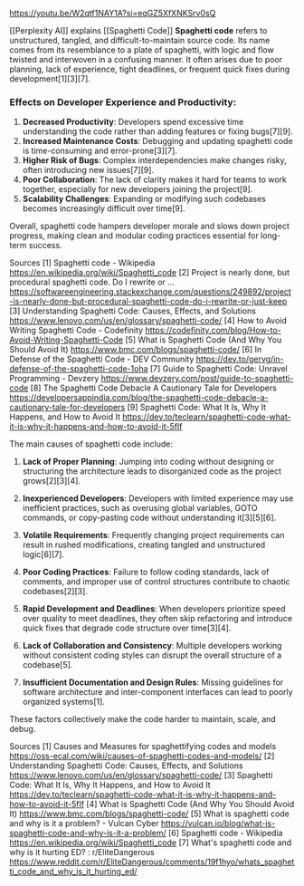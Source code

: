 https://youtu.be/W2qtf1NAY1A?si=eqGZ5XfXNKSrv0sQ

[[Perplexity AI]] explains [[Spaghetti Code]]
**Spaghetti code** refers to unstructured, tangled, and difficult-to-maintain source code. Its name comes from its resemblance to a plate of spaghetti, with logic and flow twisted and interwoven in a confusing manner. It often arises due to poor planning, lack of experience, tight deadlines, or frequent quick fixes during development[1][3][7].

### Effects on Developer Experience and Productivity:
1. **Decreased Productivity**: Developers spend excessive time understanding the code rather than adding features or fixing bugs[7][9].
2. **Increased Maintenance Costs**: Debugging and updating spaghetti code is time-consuming and error-prone[3][7].
3. **Higher Risk of Bugs**: Complex interdependencies make changes risky, often introducing new issues[7][9].
4. **Poor Collaboration**: The lack of clarity makes it hard for teams to work together, especially for new developers joining the project[9].
5. **Scalability Challenges**: Expanding or modifying such codebases becomes increasingly difficult over time[9].

Overall, spaghetti code hampers developer morale and slows down project progress, making clean and modular coding practices essential for long-term success.

Sources
[1] Spaghetti code - Wikipedia https://en.wikipedia.org/wiki/Spaghetti_code
[2] Project is nearly done, but procedural spaghetti code. Do I rewrite or ... https://softwareengineering.stackexchange.com/questions/249892/project-is-nearly-done-but-procedural-spaghetti-code-do-i-rewrite-or-just-keep
[3] Understanding Spaghetti Code: Causes, Effects, and Solutions https://www.lenovo.com/us/en/glossary/spaghetti-code/
[4] How to Avoid Writing Spaghetti Code - Codefinity https://codefinity.com/blog/How-to-Avoid-Writing-Spaghetti-Code
[5] What is Spaghetti Code (And Why You Should Avoid It) https://www.bmc.com/blogs/spaghetti-code/
[6] In Defense of the Spaghetti Code - DEV Community https://dev.to/gervg/in-defense-of-the-spaghetti-code-1oha
[7] Guide to Spaghetti Code: Unravel Programming - Devzery https://www.devzery.com/post/guide-to-spaghetti-code
[8] The Spaghetti Code Debacle A Cautionary Tale for Developers https://developersappindia.com/blog/the-spaghetti-code-debacle-a-cautionary-tale-for-developers
[9] Spaghetti Code: What It Is, Why It Happens, and How to Avoid It https://dev.to/teclearn/spaghetti-code-what-it-is-why-it-happens-and-how-to-avoid-it-5flf

The main causes of spaghetti code include:

1. **Lack of Proper Planning**: Jumping into coding without designing or structuring the architecture leads to disorganized code as the project grows[2][3][4].

2. **Inexperienced Developers**: Developers with limited experience may use inefficient practices, such as overusing global variables, GOTO commands, or copy-pasting code without understanding it[3][5][6].

3. **Volatile Requirements**: Frequently changing project requirements can result in rushed modifications, creating tangled and unstructured logic[6][7].

4. **Poor Coding Practices**: Failure to follow coding standards, lack of comments, and improper use of control structures contribute to chaotic codebases[2][3].

5. **Rapid Development and Deadlines**: When developers prioritize speed over quality to meet deadlines, they often skip refactoring and introduce quick fixes that degrade code structure over time[3][4].

6. **Lack of Collaboration and Consistency**: Multiple developers working without consistent coding styles can disrupt the overall structure of a codebase[5].

7. **Insufficient Documentation and Design Rules**: Missing guidelines for software architecture and inter-component interfaces can lead to poorly organized systems[1]. 

These factors collectively make the code harder to maintain, scale, and debug.

Sources
[1] Causes and Measures for spaghettifying codes and models https://oss-ecal.com/wiki/causes-of-spaghetti-codes-and-models/
[2] Understanding Spaghetti Code: Causes, Effects, and Solutions https://www.lenovo.com/us/en/glossary/spaghetti-code/
[3] Spaghetti Code: What It Is, Why It Happens, and How to Avoid It https://dev.to/teclearn/spaghetti-code-what-it-is-why-it-happens-and-how-to-avoid-it-5flf
[4] What is Spaghetti Code (And Why You Should Avoid It) https://www.bmc.com/blogs/spaghetti-code/
[5] What is spaghetti code and why is it a problem? - Vulcan Cyber https://vulcan.io/blog/what-is-spaghetti-code-and-why-is-it-a-problem/
[6] Spaghetti code - Wikipedia https://en.wikipedia.org/wiki/Spaghetti_code
[7] What's spaghetti code and why is it hurting ED? : r/EliteDangerous https://www.reddit.com/r/EliteDangerous/comments/19f1hyo/whats_spaghetti_code_and_why_is_it_hurting_ed/
